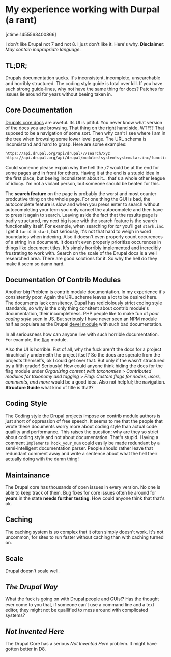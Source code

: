 # My experience working with Durpal (a rant)

[ctime:1455563400866]

I don't like Drupal not 7 and not 8. I just don't like it. Here's why. **Disclaimer**: _May contain inapropriate language_.

## TL;DR;

Drupals documentation sucks. It's inconsistent, incomplete, unsearchable and horribly structured. The coding style guide is total over kill. If you have such strong guide-lines, why not have the same thing for docs? Patches for issues lie around for years without beeing taken in.

## Core Documentation

[Drupals core docs](https://api.drupal.org/api/drupal/7) are aweful. Its UI is pitiful. You never know what version of the docs you are browsing. That thing on the right hand side, WTF!? That suposed to be a navigation of some sort. Then why can't I see where I am in the tree when browsing some lower level page. The URL schema is inconsistand and hard to grasp. Here are some examples:

```
https://api.drupal.org/api/drupal/7/search/xyz
https://api.drupal.org/api/drupal/modules!system!system.tar.inc/function/Archive_Tar%3A%3A_close/7
```

Could someone please expain why the hell the `/7` would be at the end for some pages and in front for others. Having it at the end is a stupid idea in the first place, but beeing inconsistent about it... that's a whole other league of idiocy. I'm not a violant person, but someone should be beaten for this.

The **search feature** on the page is probably the worst and most counter prodcutive thing on the whole page. For one thing the GUI is bad, the autocomplete feature is slow and when you press enter to search without autocompleting your term you only cancel the autocomplete and then have to press it again to search. Leaving aside the fact that the results page is badly structured, my next big issue with the search feature is the search functionality itself. For example, when searching for _tar_ you'll get `stark.inc`. I get it `tar` is in `start`, but seriously, it's not that hard to weigh in word boundaries when indexing. Also it doesn't even properly count occurences of a string in a document. It doesn't even properly prioritize occurences in things like document titles. It's simply horribly implemented and incredibly frustrating to work with. Search on the scale of the Drupal docs is a well researched area. There are good solutions for it. So why the hell do they make it seem so damn hard.

## Documentation Of Contrib Modules

Another big Problem is contrib module documentation. In my experience it's consistently poor. Again the URL scheme leaves a lot to be desired here. The documents lack consitency. Dupal has rediciolously strict coding style standards, so why is the only thing consitent about contrib module's documentation, their incompletness. PHP people like to make fun of _poor coding style_ seen in JS. But seriously I have never seen an NPM module half as populare as the Drupal [devel module](https://www.drupal.org/project/devel) with such bad documentation.

In all seriousness how can anyone live with such horrible documentation. For example, the [flag](https://www.drupal.org/documentation/modules/flag) module.

Also the UI is horrible. Fist of all, why the fuck aren't the docs for a project hirachically underneith the project itsef? So the docs are sperate from the projects themselfs, ok I could get over that. But only if the wasn't structured by a fifth grader! Seriously! How could anyone think hiding the docs for the flag module under _Organizing content with taxonomies_ > _Contributed modules for taxonomy and tagging_ > _Flag: Custom flags for nodes, users, comments, and more_ would be a good idea. Also not helpful; the navigation. **Structure Guide** what kind of title is that!?

## Coding Style

The Coding style the Drupal projects impose on contrib module authors is just short of oppression of free speech. It seems to me that the people that wrote these documents worry more about coding style than actual code quallity and performance. This raises the question; why are they so strict about coding style and not about documentation. That's stupid. Having a comment `Implements hook_your_mum` could easily be made redundant by a semi-intelligent documentation parser. People should rather leave that redundant comment away and write a sentence about what the hell their actually doing with the damn thing!

## Maintainance

The Drupal core has thousands of open issues in every version. No one is able to keep track of them. Bug fixes for core issues often lie around for **years** in the state **needs further testing**. How could anyone think that that's ok.

## Caching

The caching system is so complex that it often simply doesn't work. It's not uncommon, for sites to run faster without caching than with caching turned on.

## Scale

Drupal doesn't scale well.

## _The Drupal Way_

What the fuck is going on with Drupal people and GUIs!? Has the thought ever come to you that, if someone can't use a command line and a text editor, they might not be quallified to mess around with complicated systems?

## _Not Invented Here_

The Drupal Core has a serious _Not Invented Here_ problem. It might have gotten better in D8.

